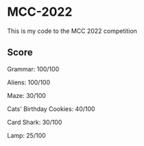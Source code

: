 # MCC-2022
This is my code to the MCC 2022 competition

## Score

Grammar: 100/100

Aliens: 100/100

Maze: 30/100

Cats' Birthday Cookies: 40/100

Card Shark: 30/100

Lamp: 25/100
